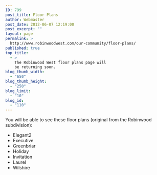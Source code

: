 ```yaml
---
ID: 799
post_title: Floor Plans
author: Webmaster
post_date: 2012-06-07 12:19:00
post_excerpt: ""
layout: page
permalink: >
  http://www.robinwoodwest.com/our-community/floor-plans/
published: true
top_title:
  - >
    The Robinwood West floor plans page will
    be returning soon.
blog_thumb_width:
  - "650"
blog_thumb_height:
  - "250"
blog_limit:
  - "10"
blog_id:
  - "110"
---
```

You will be able to see these floor plans (original from the Robinwood subdivision):
<ul>
	<li>Elegant2</li>
	<li>Executive</li>
	<li>Greenbriar</li>
	<li>Holiday</li>
	<li>Invitation</li>
	<li>Laurel</li>
	<li>Wilshire</li>
</ul>